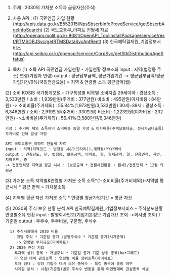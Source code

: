 1. 주제 : 2030의 가처분 소득과 금융자산(주식) 

2. 사용 API :
 (1) 국민연금 가입 현황(http://apis.data.go.kr/B552015/NpsSbscrbInfoProvdService/getSbscrbAgeInfoSearch)
 (2) 국토교통부_아파트 전월세 자료(http://openapi.molit.go.kr:8081/OpenAPI_ToolInstallPackage/service/rest/RTMSOBJSvc/getRTMSDataSvcAptRent) 
 (3) 한국예탁결제원_기업정보서비스(http://api.seibro.or.kr/openapi/service/CorpSvc/getStkDistributionAgeStatus)
 
3. 목차
 (1) 소득
    API 국민연금 가입현황 - 가입현황 정보조회
    input : 지역(법정동 주소) 연령(가입자 연령) 
    output : 평균납부금액, 평균가입기간 
   -> 평균납부금액/평균가입기간/9%(국민연금요율)
      = 지역 & 연령별 소득 평균금액(월)
   
  (2) 소비
    KOSIS 국가통계포털 - 가구특성별 비목별 소비지출
    29세이하 : 경상소득 : 3,533만원  /  소비 : 1,939만원(주거비 : 377만원) 비소비 : 495만원(이자비용 : 84만원) -> 소비비율(주거제외) : 55.84%(1,973만원/3,533만원)
    30세~39세 : 경상소득 : 6,346만원 / 소비 : 2,919만원(주거비 : 330만원) 비소비 : 1,223만원(이자비용 : 232만원) ->소비비율(주거제외) : 56.41%(3,580만원/6,346만원)

    가정 : 주거비 제외 소득대비 소비비중 동일 가정 & 이자비용(주택담보대출, 전세자금대출등) 주거비로 인해 발생 가정

    API 국토교통부_아파트 전월세 자료
    input : 지역(지역코드 : 법정동 시&구(5자리)),계약월(YYYYMM)
    output : 건축년도, 년, 법정동, 보증금액, 아파트, 월, 월세금액, 일, 전용면적, 지번, 지역코드, 층
    -> 전용면적당 지역별 평균 시세 : (보증금액 * 전월세전환율 + 월세)/전용면적 * 12월 의 평균

  (3) 가처분 소득
      지역별&연령별 가처분 소득
      소득*(1-소비비율(주거비제외))-지역별 평균시세 * 평균 면적 = 가처분소득
      
  (4) 지역별 평균 자산
      가처분 소득 * 연령별 평균가입기간 = 평균 자산

  (5) 2030의 주식 보유 현황 분석
      API 한국예탁결제원_기업정보서비스 - 주식분포현황 연령별소유 현황
      input : 발행회사번호(기업기본정보 기업개요 조회 ->회사명 조회) / 기준일
      output : 주주수, 주주비율, 구분명, 주식수
      
      1) 주식시장에서 2030 비율
         개별 주식 * 기준일 종가 /발행주식수 * 기준일 종가(시가총액)
         -> 연령별 투자규모(파이차트)
      2) 2030 관심 기업
        투자액 상위 종목 : 개별주식 * 기준일 종가 기준 상위 종목(bar그래프)
        타 연령 대비 관심종목 : 연령별 비율 상위종목(파이차트)
        투자 형태 : 상장 기업수 대비 보유 종목수 - 특정 종목에 쏠림 여부
        시계열 분석 : 시점(기준일)별로 주식수 변동을 통해 타연령대비 관심종목 식별
                       
  



